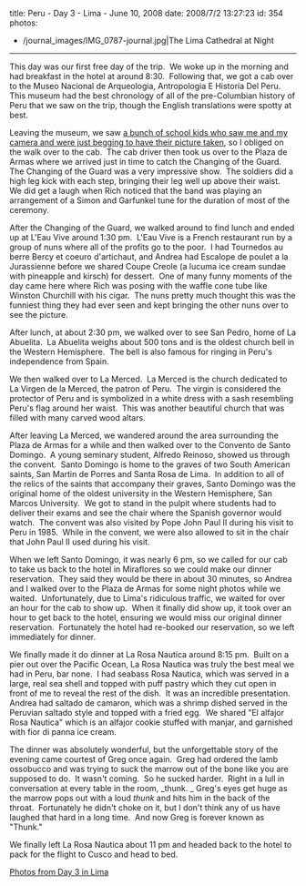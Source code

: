 title: Peru - Day 3 - Lima - June 10, 2008
date: 2008/7/2 13:27:23
id: 354
photos:
- /journal_images/IMG_0787-journal.jpg|The Lima Cathedral at Night
---
This day was our first free day of the trip.  We woke up in the morning and had breakfast in the hotel at around 8:30.  Following that, we got a cab over to the Museo Nacional de Arqueologia, Antropologia E Historia Del Peru.  This museum had the best chronology of all of the pre-Columbian history of Peru that we saw on the trip, though the English translations were spotty at best. 

Leaving the museum, we saw [a bunch of school kids who saw me and my camera and were just begging to have their picture taken](ViewPhoto.aspx?ID=4601&LINK_ID=PERU20080610&PAGE=25), so I obliged on the walk over to the cab.  The cab driver then took us over to the Plaza de Armas where we arrived just in time to catch the Changing of the Guard.  The Changing of the Guard was a very impressive show.  The soldiers did a high leg kick with each step, bringing their leg well up above their waist.  We did get a laugh when Rich noticed that the band was playing an arrangement of a Simon and Garfunkel tune for the duration of most of the ceremony.

After the Changing of the Guard, we walked around to find lunch and ended up at L'Eau Vive around 1:30 pm.  L'Eau Vive is a French restaurant run by a group of nuns where all of the profits go to the poor.  I had Tournedos au berre Bercy et coeuro d'artichaut, and Andrea had Escalope de poulet a la Jurassienne before we shared Coupe Creole (a lucuma ice cream sundae with pineapple and kirsch) for dessert.  One of many funny moments of the day came here where Rich was posing with the waffle cone tube like Winston Churchill with his cigar.  The nuns pretty much thought this was the funniest thing they had ever seen and kept bringing the other nuns over to see the picture.

After lunch, at about 2:30 pm, we walked over to see San Pedro, home of La Abuelita.  La Abuelita weighs about 500 tons and is the oldest church bell in the Western Hemisphere.  The bell is also famous for ringing in Peru's independence from Spain. 

We then walked over to La Merced.  La Merced is the church dedicated to La Virgen de la Merced, the patron of Peru.  The virgin is considered the protector of Peru and is symbolized in a white dress with a sash resembling Peru's flag around her waist.  This was another beautiful church that was filled with many carved wood altars.

After leaving La Merced, we wandered around the area surrounding the Plaza de Armas for a while and then walked over to the Convento de Santo Domingo.  A young seminary student, Alfredo Reinoso, showed us through the convent.  Santo Domingo is home to the graves of two South American saints, San Martin de Porres and Santa Rosa de Lima.  In addition to all of the relics of the saints that accompany their graves, Santo Domingo was the original home of the oldest university in the Western Hemisphere, San Marcos University.  We got to stand in the pulpit where students had to deliver their exams and see the chair where the Spanish governor would watch.  The convent was also visited by Pope John Paul II during his visit to Peru in 1985.  While in the convent, we were also allowed to sit in the chair that John Paul II used during his visit.

When we left Santo Domingo, it was nearly 6 pm, so we called for our cab to take us back to the hotel in Miraflores so we could make our dinner reservation.  They said they would be there in about 30 minutes, so Andrea and I walked over to the Plaza de Armas for some night photos while we waited.  Unfortunately, due to Lima's ridiculous traffic, we waited for over an hour for the cab to show up.  When it finally did show up, it took over an hour to get back to the hotel, ensuring we would miss our original dinner reservation.  Fortunately the hotel had re-booked our reservation, so we left immediately for dinner.

We finally made it do dinner at La Rosa Nautica around 8:15 pm.  Built on a pier out over the Pacific Ocean, La Rosa Nautica was truly the best meal we had in Peru, bar none.  I had seabass Rosa Nautica, which was served in a large, real sea shell and topped with puff pastry which they cut open in front of me to reveal the rest of the dish.  It was an incredible presentation.  Andrea had saltado de camaron, which was a shrimp dished served in the Peruvian saltado style and topped with a fried egg.  We shared "El alfajor Rosa Nautica" which is an alfajor cookie stuffed with manjar, and garnished with fior di panna ice cream. 

The dinner was absolutely wonderful, but the unforgettable story of the evening came courtest of Greg once again.  Greg had ordered the lamb ossobucco and was trying to suck the marrow out of the bone like you are supposed to do.  It wasn't coming.  So he sucked harder.  Right in a lull in conversation at every table in the room, _thunk. _ Greg's eyes get huge as the marrow pops out with a loud _thunk_ and hits him in the back of the throat.  Fortunately he didn't choke on it, but I don't think any of us have laughed that hard in a long time.  And now Greg is forever known as "Thunk."

We finally left La Rosa Nautica about 11 pm and headed back to the hotel to pack for the flight to Cusco and head to bed.

[Photos from Day 3 in Lima](PhotoAlbum.aspx?ID=PERU20080610)